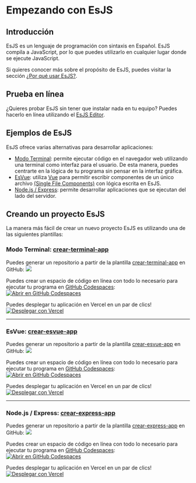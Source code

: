 # Empezando con EsJS

## Introducción

EsJS es un lenguaje de programación con sintaxis en Español. EsJS compila a JavaScript, por lo que puedes utilizarlo en cualquier lugar donde se ejecute JavaScript.

Si quieres conocer más sobre el propósito de EsJS, puedes visitar la sección [¿Por qué usar EsJS?](./por-que-usar-esjs).

## Prueba en línea

¿Quieres probar EsJS sin tener que instalar nada en tu equipo? Puedes hacerlo en línea utilizando el [EsJS Editor](https://editor.esjs.dev/).

## Ejemplos de EsJS

EsJS ofrece varias alternativas para desarrollar aplicaciones:

- [Modo Terminal](https://demo-esjs-terminal.vercel.app/): permite ejecutar código en el navegador web utilizando una terminal como interfaz para el usuario. De esta manera, puedes centrarte en la lógica de tu programa sin pensar en la interfaz gráfica.
- [EsVue](https://demo-esvue.vercel.app/): utiliza [Vue](https://vuejs.org/) para permitir escribir componentes de un único archivo [(Single File Components)](https://vuejs.org/api/sfc-spec.html#overview) con lógica escrita en EsJS.
- [Node.js / Express](https://demo-esjs-express.vercel.app/): permite desarrollar aplicaciones que se ejecutan del lado del servidor.

## Creando un proyecto EsJS

La manera más fácil de crear un nuevo proyecto EsJS es utilizando una de las siguientes plantillas:

### Modo Terminal: [crear-terminal-app](https://github.com/es-js/crear-terminal-app/)

Puedes generar un repositorio a partir de la plantilla [crear-terminal-app](https://github.com/es-js/crear-terminal-app/generate) en GitHub:
<a href="https://github.com/es-js/crear-terminal-app/generate">
  <img src="https://img.shields.io/badge/Utilizar%20esta-plantilla-blue?logo=github">
</a>

Puedes crear un espacio de código en línea con todo lo necesario para ejecutar tu programa en [GitHub Codespaces](https://github.com/codespaces/new?hide_repo_select=true&ref=main&repo=583951106):
[![Abrir en GitHub Codespaces](https://github.com/codespaces/badge.svg)](https://github.com/codespaces/new?hide_repo_select=true&ref=main&repo=583951106)

Puedes desplegar tu aplicación en Vercel en un par de clics!
[![Desplegar con Vercel](https://vercel.com/button)](https://vercel.com/new/clone?repository-url=https%3A%2F%2Fgithub.com%2Fes-js%2Fcrear-terminal-app&project-name=mi-esjs-terminal-app&repository-name=mi-esjs-terminal-app&demo-title=EsJS%20Terminal%20App&demo-description=Aplicaci%C3%B3n%20Web%20escrita%20en%20EsJS&demo-url=https%3A%2F%2Fdemo-esjs-terminal.vercel.app%2F)

---

### EsVue: [crear-esvue-app](https://github.com/es-js/crear-esvue-app/)

Puedes generar un repositorio a partir de la plantilla [crear-esvue-app](https://github.com/es-js/crear-esvue-app/generate) en GitHub:
<a href="https://github.com/es-js/crear-esvue-app/generate">
<img src="https://img.shields.io/badge/Utilizar%20esta-plantilla-blue?logo=github">
</a>

Puedes crear un espacio de código en línea con todo lo necesario para ejecutar tu programa en [GitHub Codespaces](https://github.com/codespaces/new?hide_repo_select=true&ref=main&repo=583951133):
[![Abrir en GitHub Codespaces](https://github.com/codespaces/badge.svg)](https://github.com/codespaces/new?hide_repo_select=true&ref=main&repo=583951133)

Puedes desplegar tu aplicación en Vercel en un par de clics!
[![Desplegar con Vercel](https://vercel.com/button)](https://vercel.com/new/clone?repository-url=https%3A%2F%2Fgithub.com%2Fes-js%2Fcrear-esvue-app&project-name=mi-esvue-app&repository-name=mi-esvue-app&demo-title=Esvue%20App&demo-description=Aplicaci%C3%B3n%20Web%20escrita%20en%20EsVue&demo-url=https%3A%2F%2Fdemo-esvue.vercel.app%2F)

---

### Node.js / Express: [crear-express-app](https://github.com/es-js/crear-express-app/)

Puedes generar un repositorio a partir de la plantilla [crear-express-app](https://github.com/es-js/crear-express-app/generate) en GitHub:
<a href="https://github.com/es-js/crear-express-app/generate">
<img src="https://img.shields.io/badge/Utilizar%20esta-plantilla-blue?logo=github">
</a>

Puedes crear un espacio de código en línea con todo lo necesario para ejecutar tu programa en [GitHub Codespaces](https://github.com/codespaces/new?hide_repo_select=true&ref=main&repo=584128802):
[![Abrir en GitHub Codespaces](https://github.com/codespaces/badge.svg)](https://github.com/codespaces/new?hide_repo_select=true&ref=main&repo=584128802)

Puedes desplegar tu aplicación en Vercel en un par de clics!
[![Desplegar con Vercel](https://vercel.com/button)](https://vercel.com/new/clone?repository-url=https%3A%2F%2Fgithub.com%2Fes-js%2Fcrear-express-app&project-name=mi-esjs-express-app&repository-name=mi-esjs-express-app&demo-title=EsJS%20Express%20App&demo-description=Aplicaci%C3%B3n%20que%20se%20ejecuta%20del%20lado%20del%20Servidor%20escrita%20en%20EsJS&demo-url=https%3A%2F%2Fdemo-esjs-express.vercel.app%2F)

